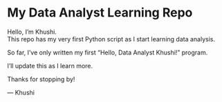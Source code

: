 # My Data Analyst Learning Repo

Hello, I’m Khushi.  
This repo has my very first Python script as I start learning data analysis.

So far, I’ve only written my first “Hello, Data Analyst Khushi!” program.

I’ll update this as I learn more.

Thanks for stopping by!

— Khushi

